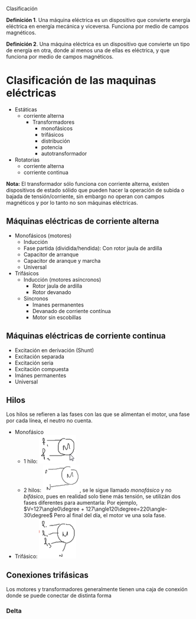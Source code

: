 Clasificación

**Definición 1**. Una máquina eléctrica es un dispositivo que convierte energía eléctrica en energía mecánica y viceversa. Funciona por medio de campos magnéticos.

**Definición 2**. Una máquina eléctrica es un dispositivo que convierte un tipo de energía en otra, donde al menos una de ellas es eléctrica, y que funciona por medio de campos magnéticos.

# Clasificación de las maquinas eléctricas
* Estáticas
	* corriente alterna
		* Transformadores
			* monofásicos
			* trifásicos
			* distribución
			* potencia
			* autotransformador
* Rotatorias
	* corriente alterna
	* corriente continua

**Nota:** El transformador sólo funciona con corriente alterna, existen dispositivos de estado sólido que pueden hacer la operación de subida o bajada de tensión/corriente, sin embargo no operan con campos magnéticos y por lo tanto no son máquinas eléctricas.

## Máquinas eléctricas de corriente alterna
* Monofásicos (motores)
	* Inducción
	* Fase partida (dividida/hendida): Con rotor jaula de ardilla
	* Capacitor de arranque
	* Capacitor de aranque y marcha
	* Universal
* Trifásicos
	* Inducción (motores asíncronos)
		* Rotor jaula de ardilla
		* Rotor devanado
	* Síncronos
		* Imanes permanentes
		* Devanado de corriente contínua
		* Motor sin escobillas

## Máquinas eléctricas de corriente continua
* Excitación en derivación (Shunt)
* Excitación separada
* Excitación seria
* Excitación compuesta
* Imánes permanentes
* Universal

## Hilos
Los hilos se refieren a las fases con las que se alimentan el motor, una fase por cada línea, el neutro no cuenta.
* Monofásico
	* 1 hilo: ![5f70202666812bdc882742e5cfd52603.png](../../img/dc457cc28b694e71ae698c51c003150c.png)
	* 2 hilos: ![56abc311d1445f2a253d7f22dfea1f3a.png](../../img/eeeab53c998144dea7911441134aeb3c.png), se le sigue llamado *monofásico* y no *bifásico*, pues en realidad solo tiene más tensión, se utilizán dos fases diferentes para aumentarla:
Por ejemplo, $V=127\angle0\degree + 127\angle120\degree=220\angle-30\degree$
Pero al final del día, el motor ve una sola fase.
* Trifásico: ![19b4a95875bfa10d5c25589073073300.png](../../img/17f75c607ab844faa354894dde290366.png)

## Conexiones trifásicas
Los motores y transformadores generalmente tienen una caja de conexión donde se puede conectar de distinta forma
### Delta
